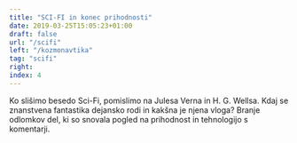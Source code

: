 ```yaml
---
title: "SCI-FI in konec prihodnosti"
date: 2019-03-25T15:05:23+01:00
draft: false
url: "/scifi"
left: "/kozmonavtika"
tag: "scifi"
right:
index: 4
---
```


Ko slišimo besedo Sci-Fi, pomislimo na Julesa Verna in H. G. Wellsa. Kdaj se znanstvena fantastika dejansko rodi in kakšna je njena vloga? Branje odlomkov del, ki so snovala pogled na prihodnost in tehnologijo s komentarji.